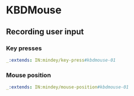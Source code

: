 # KBDMouse

## Recording user input

### Key presses

```yaml
_:extends: IN:mindey/key-press#kbdmouse-01
```

### Mouse position

```yaml
_:extends: IN:mindey/mouse-position#kbdmouse-01
```
